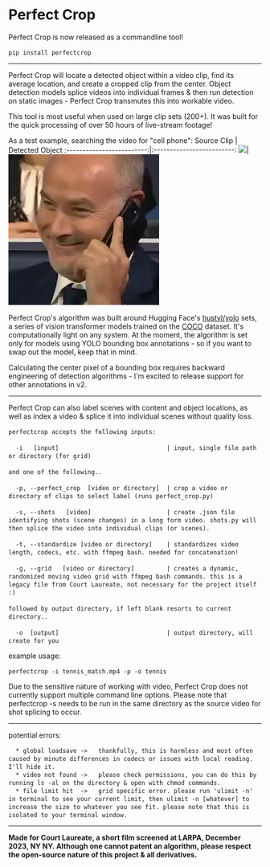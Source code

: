 # Perfect Crop

Perfect Crop is now released as a commandline tool!
```
pip install perfectcrop
```
---

Perfect Crop will locate a detected object within a video clip, find its average location, and create a cropped clip from the center. Object detection models splice videos into individual frames & then run detection on static images - Perfect Crop transmutes this into workable video.

This tool is most useful when used on large clip sets (200+). It was built for the quick processing of over 50 hours of live-stream footage!

As a test example, searching the video for "cell phone":
Source Clip            |  Detected Object
:-------------------------:|:-------------------------:
![](https://github.com/rebeccapicanso/perfect_crop/blob/main/readme_source.gif)| ![](https://github.com/rebeccapicanso/perfect_crop/blob/main/readme_detected.gif)

Perfect Crop's algorithm was built around Hugging Face's [hustvl/yolo](https://www.google.com/search?q=hustvl%2Fyolo-tiny&rlz=1C5CHFA_enUS997US998&oq=yolostiny+hu&gs_lcrp=EgZjaHJvbWUqCggBEAAYChgWGB4yBggAEEUYOTIKCAEQABgKGBYYHjINCAIQABiGAxiABBiKBdIBCDMwNTRqMGo0qAIAsAIA&sourceid=chrome&ie=UTF-8) sets, a series of vision transformer models trained on the [COCO](https://cocodataset.org/#home) dataset. It's computationally light on any system. At the moment, the algorithm is set only for models using YOLO bounding box annotations - so if you want to swap out the model, keep that in mind.

Calculating the center pixel of a bounding box requires backward engineering of detection algorithms - I'm excited to release support for other annotations in v2.

---
Perfect Crop can also label scenes with content and object locations, as well as index a video & splice it into individual scenes without quality loss.

```
perfectcrop accepts the following inputs:

  -i   [input]                              | input, single file path or directory (for grid)

and one of the following..

  -p, --perfect_crop  [video or directory]  | crop a video or directory of clips to select label (runs perfect_crop.py)

  -s, --shots   [video]                     | create .json file identifying shots (scene changes) in a long form video. shots.py will then splice the video into individual clips (or scenes).
  
  -t, --standardize [video or directory]    | standardizes video length, codecs, etc. with ffmpeg bash. needed for concatenation!
  
  -g, --grid   [video or directory]         | creates a dynamic, randomized moving video grid with ffmpeg bash commands. this is a legacy file from Court Laureate, not necessary for the project itself :)

followed by output directory, if left blank resorts to current directory..

  -o  [output]                              | output directory, will create for you
```
example usage:
```
perfectcrop -i tennis_match.mp4 -p -o tennis
```

Due to the sensitive nature of working with video, Perfect Crop does not currently support multiple command line options.
Please note that perfectcrop -s needs to be run in the same directory as the source video for shot splicing to occur.

---


potential errors:
```
  * global loadsave ->   thankfully, this is harmless and most often caused by minute differences in codecs or issues with local reading. I'll hide it.
  * video not found ->   please check permissions, you can do this by running ls -al on the directory & open with chmod commands.
  * file limit hit  ->   grid specific error. please run 'ulimit -n' in terminal to see your current limit, then ulimit -n [whatever] to increase the size to whatever you see fit. please note that this is isolated to your terminal window.
```

---
**Made for Court Laureate, a short film screened at LARPA, December 2023, NY NY.
Although one cannot patent an algorithm, please respect the open-source nature of this project & all derivatives.**

